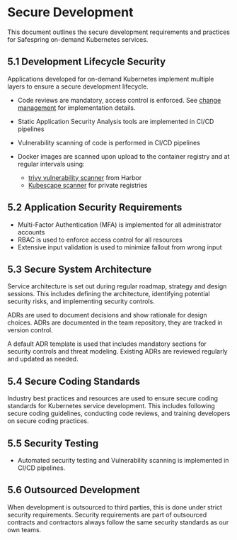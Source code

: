 # Secure Development

This document outlines the secure development requirements and practices for Safespring on-demand Kubernetes services.

## 5.1 Development Lifecycle Security

Applications developed for on-demand Kubernetes implement multiple layers to ensure a secure development lifecycle.

* Code reviews are mandatory, access control is enforced. See [change management](../development-operations-management#62-change-management) for implementation details.
* Static Application Security Analysis tools are implemented in CI/CD pipelines
* Vulnerability scanning of code is performed in CI/CD pipelines
* Docker images are scanned upon upload to the container registry and at regular intervals using:

  * [trivy vulnerability scanner](https://goharbor.io/docs/2.13.0/administration/vulnerability-scanning/) from Harbor
  * [Kubescape scanner](https://kubescape.io/docs/operator/vulnerabilities/#scanning-images-pulled-from-private-registries) for private registries

## 5.2 Application Security Requirements

* Multi-Factor Authentication (MFA) is implemented for all administrator accounts
* RBAC is used to enforce access control for all resources
* Extensive input validation is used to minimize fallout from wrong input

## 5.3 Secure System Architecture

Service architecture is set out during regular roadmap, strategy and design sessions. This includes defining the architecture, identifying potential security risks, and implementing security controls.

ADRs are used to document decisions and show rationale for design choices. ADRs are documented in the team repository, they are tracked in version control.

A default ADR template is used that includes mandatory sections for security controls and threat modeling.
Existing ADRs are reviewed regularly and updated as needed.

## 5.4 Secure Coding Standards

Industry best practices and resources are used to ensure secure coding standards for Kubernetes service development. This includes following secure coding guidelines, conducting code reviews, and training developers on secure coding practices.

## 5.5 Security Testing

* Automated security testing and Vulnerability scanning is implemented in CI/CD pipelines.

## 5.6 Outsourced Development

When development is outsourced to third parties, this is done under strict security requirements.
Security requirements are part of outsourced contracts and contractors always follow the same security standards as our own teams.
